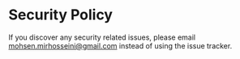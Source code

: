 # Security Policy

If you discover any security related issues, please email mohsen.mirhosseini@gmail.com instead of using the issue tracker.
